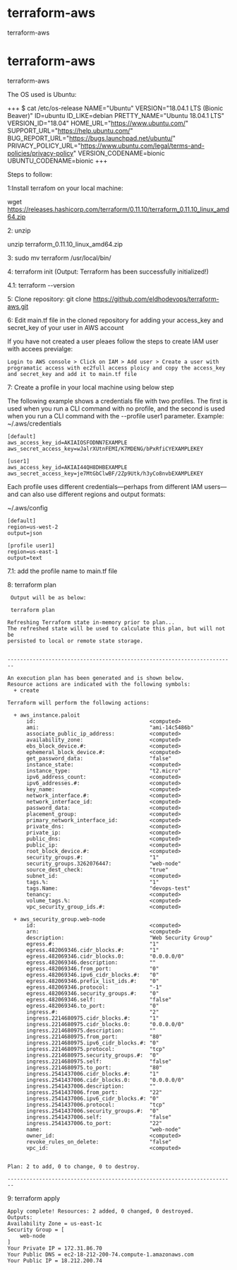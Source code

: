 # terraform-aws
terraform-aws
# terraform-aws
terraform-aws

The OS used is Ubuntu:

+++
$ cat /etc/os-release 
NAME="Ubuntu"
VERSION="18.04.1 LTS (Bionic Beaver)"
ID=ubuntu
ID_LIKE=debian
PRETTY_NAME="Ubuntu 18.04.1 LTS"
VERSION_ID="18.04"
HOME_URL="https://www.ubuntu.com/"
SUPPORT_URL="https://help.ubuntu.com/"
BUG_REPORT_URL="https://bugs.launchpad.net/ubuntu/"
PRIVACY_POLICY_URL="https://www.ubuntu.com/legal/terms-and-policies/privacy-policy"
VERSION_CODENAME=bionic
UBUNTU_CODENAME=bionic
+++

Steps to follow:

1:Install terrafom on your local machine:

wget https://releases.hashicorp.com/terraform/0.11.10/terraform_0.11.10_linux_amd64.zip

2: unzip 

unzip terraform_0.11.10_linux_amd64.zip

3: sudo mv terraform /usr/local/bin/

4: terraform init (Output: Terraform has been successfully initialized!)

4.1: terraform --version 

5: Clone repository:
   git clone https://github.com/eldhodevops/terraform-aws.git

6: Edit main.tf file in the cloned repository for adding your access_key and secret_key of your user in AWS account

   If you have not created a user pleaes follow the steps to create IAM user with accees previalge:
   
    Login to AWS console > Click on IAM > Add user > Create a user with programatic access with ec2full access ploicy and copy the access_key and secret_key and add it to main.tf file
    
 7: Create a profile in your local machine using  below step
 
The following example shows a credentials file with two profiles. The first is used when you run a CLI command with no profile, and the second is used when you run a CLI command with the --profile user1 parameter.
    Example: 
  ~/.aws/credentials   
 
 ```
[default]
aws_access_key_id=AKIAIOSFODNN7EXAMPLE
aws_secret_access_key=wJalrXUtnFEMI/K7MDENG/bPxRfiCYEXAMPLEKEY

[user1]
aws_access_key_id=AKIAI44QH8DHBEXAMPLE
aws_secret_access_key=je7MtGbClwBF/2Zp9Utk/h3yCo8nvbEXAMPLEKEY
 ```
    
 Each profile uses different credentials—perhaps from different IAM users—and can also use different regions and output formats:

~/.aws/config
```
[default]
region=us-west-2
output=json

[profile user1]
region=us-east-1
output=text   
 ```
7.1: add the profile name to main.tf file

 8: terraform plan
 
     Output will be as below:
     
     terraform plan
```
Refreshing Terraform state in-memory prior to plan...
The refreshed state will be used to calculate this plan, but will not be
persisted to local or remote state storage.


------------------------------------------------------------------------

An execution plan has been generated and is shown below.
Resource actions are indicated with the following symbols:
  + create

Terraform will perform the following actions:

  + aws_instance.paloit
      id:                                    <computed>
      ami:                                   "ami-14c5486b"
      associate_public_ip_address:           <computed>
      availability_zone:                     <computed>
      ebs_block_device.#:                    <computed>
      ephemeral_block_device.#:              <computed>
      get_password_data:                     "false"
      instance_state:                        <computed>
      instance_type:                         "t2.micro"
      ipv6_address_count:                    <computed>
      ipv6_addresses.#:                      <computed>
      key_name:                              <computed>
      network_interface.#:                   <computed>
      network_interface_id:                  <computed>
      password_data:                         <computed>
      placement_group:                       <computed>
      primary_network_interface_id:          <computed>
      private_dns:                           <computed>
      private_ip:                            <computed>
      public_dns:                            <computed>
      public_ip:                             <computed>
      root_block_device.#:                   <computed>
      security_groups.#:                     "1"
      security_groups.3262076447:            "web-node"
      source_dest_check:                     "true"
      subnet_id:                             <computed>
      tags.%:                                "1"
      tags.Name:                             "devops-test"
      tenancy:                               <computed>
      volume_tags.%:                         <computed>
      vpc_security_group_ids.#:              <computed>

  + aws_security_group.web-node
      id:                                    <computed>
      arn:                                   <computed>
      description:                           "Web Security Group"
      egress.#:                              "1"
      egress.482069346.cidr_blocks.#:        "1"
      egress.482069346.cidr_blocks.0:        "0.0.0.0/0"
      egress.482069346.description:          ""
      egress.482069346.from_port:            "0"
      egress.482069346.ipv6_cidr_blocks.#:   "0"
      egress.482069346.prefix_list_ids.#:    "0"
      egress.482069346.protocol:             "-1"
      egress.482069346.security_groups.#:    "0"
      egress.482069346.self:                 "false"
      egress.482069346.to_port:              "0"
      ingress.#:                             "2"
      ingress.2214680975.cidr_blocks.#:      "1"
      ingress.2214680975.cidr_blocks.0:      "0.0.0.0/0"
      ingress.2214680975.description:        ""
      ingress.2214680975.from_port:          "80"
      ingress.2214680975.ipv6_cidr_blocks.#: "0"
      ingress.2214680975.protocol:           "tcp"
      ingress.2214680975.security_groups.#:  "0"
      ingress.2214680975.self:               "false"
      ingress.2214680975.to_port:            "80"
      ingress.2541437006.cidr_blocks.#:      "1"
      ingress.2541437006.cidr_blocks.0:      "0.0.0.0/0"
      ingress.2541437006.description:        ""
      ingress.2541437006.from_port:          "22"
      ingress.2541437006.ipv6_cidr_blocks.#: "0"
      ingress.2541437006.protocol:           "tcp"
      ingress.2541437006.security_groups.#:  "0"
      ingress.2541437006.self:               "false"
      ingress.2541437006.to_port:            "22"
      name:                                  "web-node"
      owner_id:                              <computed>
      revoke_rules_on_delete:                "false"
      vpc_id:                                <computed>


Plan: 2 to add, 0 to change, 0 to destroy.

------------------------------------------------------------------------
```

9: terraform apply
   
```
Apply complete! Resources: 2 added, 0 changed, 0 destroyed.
Outputs:
Availability Zone = us-east-1c
Security Group = [
    web-node
]
Your Private IP = 172.31.86.70
Your Public DNS = ec2-18-212-200-74.compute-1.amazonaws.com
Your Public IP = 18.212.200.74
```

